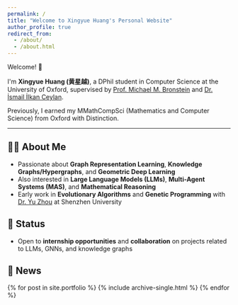 ```yaml
---
permalink: /
title: "Welcome to Xingyue Huang's Personal Website"
author_profile: true
redirect_from: 
  - /about/
  - /about.html
---
```


Welcome! 👋

I'm **Xingyue Huang (黄星越)**, a DPhil student in Computer Science at the University of Oxford, supervised by [Prof. Michael M. Bronstein](https://www.cs.ox.ac.uk/people/michael.bronstein/) and [Dr. İsmail İlkan Ceylan](https://www.cs.ox.ac.uk/people/ismaililkan.ceylan/).

Previously, I earned my MMathCompSci (Mathematics and Computer Science) from Oxford with Distinction.

---

## 🧑‍💻 About Me
- Passionate about **Graph Representation Learning**, **Knowledge Graphs/Hypergraphs**, and **Geometric Deep Learning**
- Also interested in **Large Language Models (LLMs)**, **Multi-Agent Systems (MAS)**, and **Mathematical Reasoning**
- Early work in **Evolutionary Algorithms** and **Genetic Programming** with [Dr. Yu Zhou](https://yzhouszu.github.io/) at Shenzhen University

## 🚀 Status
- Open to **internship opportunities** and **collaboration** on projects related to LLMs, GNNs, and knowledge graphs

## 📰 News

{% for post in site.portfolio %}
  {% include archive-single.html %}
{% endfor %}
